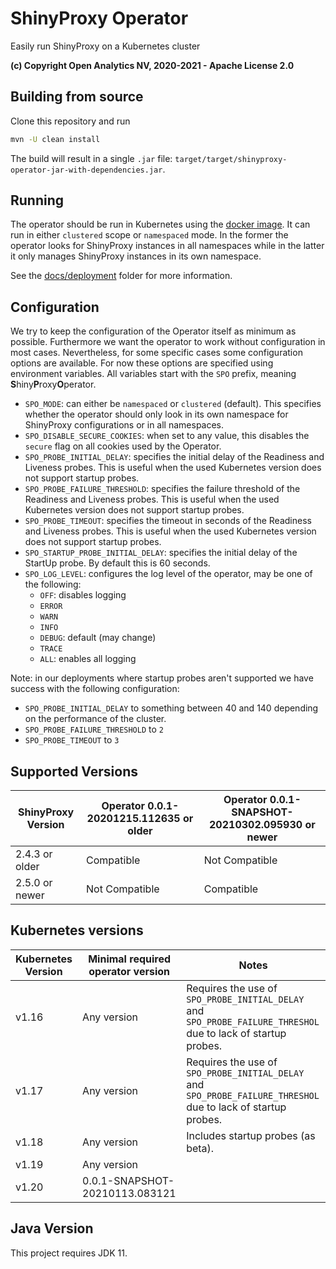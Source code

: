 # ShinyProxy Operator

Easily run ShinyProxy on a Kubernetes cluster

**(c) Copyright Open Analytics NV, 2020-2021 - Apache License 2.0**

## Building from source

Clone this repository and run

```bash
mvn -U clean install
```

The build will result in a single `.jar` file: `target/target/shinyproxy-operator-jar-with-dependencies.jar`.

## Running

The operator should be run in Kubernetes using
the [docker image](https://hub.docker.com/r/openanalytics/shinyproxy-operator-snapshot). It can run in
either `clustered` scope or `namespaced` mode. In the former the operator looks for ShinyProxy instances in all
namespaces while in the latter it only manages ShinyProxy instances in its own namespace.

See the [docs/deployment](docs/deployment) folder for more information.

## Configuration

We try to keep the configuration of the Operator itself as minimum as possible. Furthermore we want the operator to work
without configuration in most cases. Nevertheless, for some specific cases some configuration options are available. For
now these options are specified using environment variables. All variables start with the `SPO` prefix, meaning **S**hiny**P**roxy**O**perator.

- `SPO_MODE`: can either be `namespaced` or `clustered` (default). This specifies whether the operator should only look
  in its own namespace for ShinyProxy configurations or in all namespaces.
- `SPO_DISABLE_SECURE_COOKIES`: when set to any value, this disables the `secure` flag on all cookies used by the
  Operator.
- `SPO_PROBE_INITIAL_DELAY`: specifies the initial delay of the Readiness and Liveness probes. This is useful when the
  used Kubernetes version does not support startup probes.
- `SPO_PROBE_FAILURE_THRESHOLD`: specifies the failure threshold of the Readiness and Liveness probes. This is useful
  when the used Kubernetes version does not support startup probes.
- `SPO_PROBE_TIMEOUT`: specifies the timeout in seconds of the Readiness and Liveness probes. This is useful when the
  used Kubernetes version does not support startup probes.
- `SPO_STARTUP_PROBE_INITIAL_DELAY`: specifies the initial delay of the StartUp probe. By default this is 60 seconds.
- `SPO_LOG_LEVEL`: configures the log level of the operator, may be one of the following:
    - `OFF`: disables logging
    - `ERROR`
    - `WARN`
    - `INFO`
    - `DEBUG`: default (may change)
    - `TRACE`
    - `ALL`: enables all logging

Note: in our deployments where startup probes aren't supported we have success with the following configuration:

- `SPO_PROBE_INITIAL_DELAY` to something between 40 and 140 depending on the performance of the cluster.
- `SPO_PROBE_FAILURE_THRESHOLD` to `2`
- `SPO_PROBE_TIMEOUT` to `3`

## Supported Versions

| ShinyProxy Version  | Operator 0.0.1-20201215.112635 or older | Operator 0.0.1-SNAPSHOT-20210302.095930 or newer        |
| ------------------- | --------------------------------------- | ------------------------------------------------------- |
| 2.4.3 or older      | Compatible                              | Not Compatible                                          |
| 2.5.0 or newer      | Not Compatible                          | Compatible                                              |

## Kubernetes versions

| Kubernetes Version | Minimal required operator version      | Notes                                                                                                          |
| ------------------ | -------------------------------------- | -------------------------------------------------------------------------------------------------------------- |
| v1.16              | Any version                            | Requires the use of `SPO_PROBE_INITIAL_DELAY` and `SPO_PROBE_FAILURE_THRESHOL` due to lack of startup probes.  |
| v1.17              | Any version                            | Requires the use of `SPO_PROBE_INITIAL_DELAY` and `SPO_PROBE_FAILURE_THRESHOL` due to lack of startup probes.  |
| v1.18              | Any version                            | Includes startup probes (as beta).                                                                             |
| v1.19              | Any version                            |                                                                                                                |
| v1.20              | 0.0.1-SNAPSHOT-20210113.083121         |                                                                                                                |

## Java Version

This project requires JDK 11.
